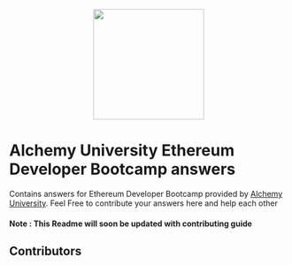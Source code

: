 <div align="center">
<img  src="https://university.alchemy.com/assets/dashboard_logo.75bc75d8.svg" height="200px" width="200px" />
</div>

# Alchemy University Ethereum Developer Bootcamp answers
Contains answers for Ethereum Developer Bootcamp provided by  [Alchemy University](https://university.alchemy.com/). Feel Free to contribute your answers here and help each other

#### Note : This Readme will soon be updated with contributing guide 

## Contributors

<!-- ALL-CONTRIBUTORS-LIST:START - Do not remove or modify this section -->
<!-- prettier-ignore-start -->
<!-- markdownlint-disable -->

<!-- markdownlint-restore -->
<!-- prettier-ignore-end -->

<!-- ALL-CONTRIBUTORS-LIST:END -->
